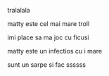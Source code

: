 tralalala

matty este cel mai mare troll

imi place sa ma joc cu ficusi

matty este un infectios cu i mare

sunt un sarpe si fac ssssss
